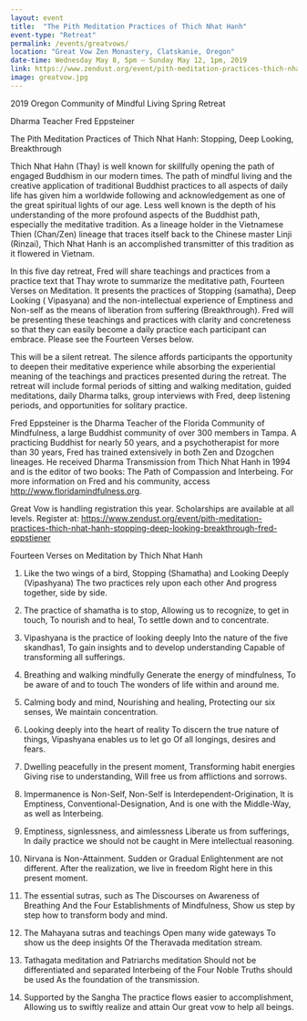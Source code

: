```yaml
---
layout: event
title:  "The Pith Meditation Practices of Thich Nhat Hanh"
event-type: "Retreat"
permalink: /events/greatvows/
location: "Great Vow Zen Monastery, Clatskanie, Oregon"
date-time: Wednesday May 8, 5pm – Sunday May 12, 1pm, 2019
link: https://www.zendust.org/event/pith-meditation-practices-thich-nhat-hanh-stopping-deep-looking-breakthrough-fred-eppstiener
image: greatvow.jpg
---
```


2019 Oregon Community of Mindful Living Spring Retreat

Dharma Teacher Fred Eppsteiner

The Pith Meditation Practices of Thich Nhat Hanh: Stopping, Deep Looking, Breakthrough

Thich Nhat Hahn (Thay) is well known for skillfully opening the path of engaged Buddhism in our modern times.  The path of mindful living and the creative application of traditional Buddhist practices to all aspects of daily life has given him a worldwide following and acknowledgement as one of the great spiritual lights of our age. Less well known is the depth of his understanding of the more profound aspects of the Buddhist path, especially the meditative tradition.  As a lineage holder in the Vietnamese Thien (Chan/Zen) lineage that traces itself back to the Chinese master Linji (Rinzai), Thich Nhat Hanh is an accomplished transmitter of this tradition as it flowered in Vietnam.

In this five day retreat, Fred will share teachings and practices from a practice text that Thay wrote to summarize the meditative path, Fourteen Verses on Meditation. It presents the practices of Stopping (samatha), Deep Looking ( Vipasyana) and the non-intellectual experience of Emptiness and Non-self as the means of liberation from suffering (Breakthrough). Fred will be presenting these teachings and practices with clarity and concreteness so that they can easily become a daily practice each participant can embrace. Please see the Fourteen Verses below.

This will be a silent retreat. The silence affords participants the opportunity to deepen their meditative experience while absorbing the experiential meaning of the teachings and practices presented during the retreat.  The retreat will include formal periods of sitting and walking meditation, guided meditations, daily Dharma talks, group interviews with Fred, deep listening periods, and opportunities for solitary practice.

Fred Eppsteiner is the Dharma Teacher of the Florida Community of Mindfulness, a large Buddhist community of over 300 members in Tampa. A practicing Buddhist for nearly 50 years, and a psychotherapist for more than 30 years, Fred has trained extensively in both Zen and Dzogchen lineages. He received Dharma Transmission from Thich Nhat Hanh in 1994 and is the editor of two books: The Path of Compassion and Interbeing. For more information on Fred and his community, access http://www.floridamindfulness.org.

Great Vow is handling registration this year. Scholarships are available at all levels. Register at: https://www.zendust.org/event/pith-meditation-practices-thich-nhat-hanh-stopping-deep-looking-breakthrough-fred-eppstiener

Fourteen Verses on Meditation by Thich Nhat Hanh

1. Like the two wings of a bird,
Stopping (Shamatha) and Looking Deeply (Vipashyana)
The two practices rely upon each other
And progress together, side by side.

2. The practice of shamatha is to stop,
Allowing us to recognize, to get in touch,
To nourish and to heal,
To settle down and to concentrate.

3. Vipashyana is the practice of looking deeply
Into the nature of the five skandhas1,
To gain insights and to develop understanding
Capable of transforming all sufferings.

4. Breathing and walking mindfully
Generate the energy of mindfulness,
To be aware of and to touch
The wonders of life within and around me.

5. Calming body and mind,
Nourishing and healing,
Protecting our six senses,
We maintain concentration.

6. Looking deeply into the heart of reality
To discern the true nature of things,
Vipashyana enables us to let go
Of all longings, desires and fears.

7. Dwelling peacefully in the present moment,
Transforming habit energies
Giving rise to understanding,
Will free us from afflictions and sorrows.

8. Impermanence is Non-Self,
Non-Self is Interdependent-Origination,
It is Emptiness, Conventional-Designation,
And is one with the Middle-Way, as well as Interbeing.

9. Emptiness, signlessness, and aimlessness
Liberate us from sufferings,
In daily practice we should not be caught in
Mere intellectual reasoning.

10. Nirvana is Non-Attainment.
Sudden or Gradual Enlightenment are not different.
After the realization, we live in freedom
Right here in this present moment.

11. The essential sutras, such as
The Discourses on Awareness of Breathing
And the Four Establishments of Mindfulness,
Show us step by step how to transform body and mind.

12. The Mahayana sutras and teachings
Open many wide gateways
To show us the deep insights
Of the Theravada meditation stream.

13. Tathagata meditation and Patriarchs meditation
Should not be differentiated and separated
Interbeing of the Four Noble Truths should be used
As the foundation of the transmission.

14. Supported by the Sangha
The practice flows easier to accomplishment,
Allowing us to swiftly realize and attain
Our great vow to help all beings.
